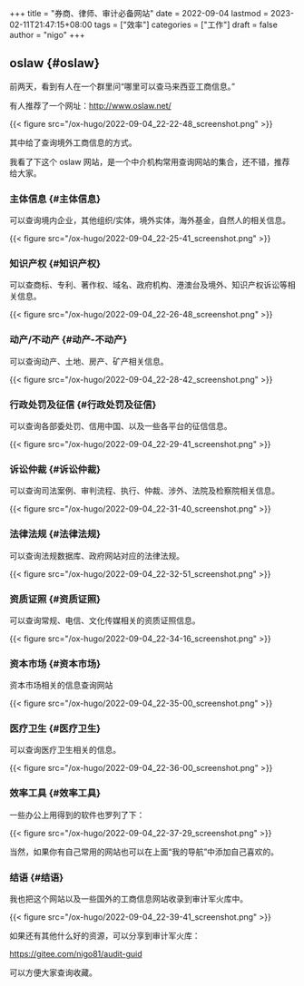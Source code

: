 +++
title = "券商、律师、审计必备网站"
date = 2022-09-04
lastmod = 2023-02-11T21:47:15+08:00
tags = ["效率"]
categories = ["工作"]
draft = false
author = "nigo"
+++

## oslaw {#oslaw}

前两天，看到有人在一个群里问“哪里可以查马来西亚工商信息。”

有人推荐了一个网址：<http://www.oslaw.net/>

{{< figure src="/ox-hugo/2022-09-04_22-22-48_screenshot.png" >}}

其中给了查询境外工商信息的方式。

我看了下这个 oslaw 网站，是一个中介机构常用查询网站的集合，还不错，推荐给大家。


### 主体信息 {#主体信息}

可以查询境内企业，其他组织/实体，境外实体，海外基金，自然人的相关信息。

{{< figure src="/ox-hugo/2022-09-04_22-25-41_screenshot.png" >}}


### 知识产权 {#知识产权}

可以查商标、专利、著作权、域名、政府机构、港澳台及境外、知识产权诉讼等相关信息。

{{< figure src="/ox-hugo/2022-09-04_22-26-48_screenshot.png" >}}


### 动产/不动产 {#动产-不动产}

可以查询动产、土地、房产、矿产相关信息。

{{< figure src="/ox-hugo/2022-09-04_22-28-42_screenshot.png" >}}


### 行政处罚及征信 {#行政处罚及征信}

可以查询各部委处罚、信用中国、以及一些各平台的征信信息。

{{< figure src="/ox-hugo/2022-09-04_22-29-41_screenshot.png" >}}


### 诉讼仲裁 {#诉讼仲裁}

可以查询司法案例、审判流程、执行、仲裁、涉外、法院及检察院相关信息。

{{< figure src="/ox-hugo/2022-09-04_22-31-40_screenshot.png" >}}


### 法律法规 {#法律法规}

可以查询法规数据库、政府网站对应的法律法规。

{{< figure src="/ox-hugo/2022-09-04_22-32-51_screenshot.png" >}}


### 资质证照 {#资质证照}

可以查询常规、电信、文化传媒相关的资质证照信息。

{{< figure src="/ox-hugo/2022-09-04_22-34-16_screenshot.png" >}}


### 资本市场 {#资本市场}

资本市场相关的信息查询网站

{{< figure src="/ox-hugo/2022-09-04_22-35-00_screenshot.png" >}}


### 医疗卫生 {#医疗卫生}

可以查询医疗卫生相关的信息。

{{< figure src="/ox-hugo/2022-09-04_22-36-00_screenshot.png" >}}


### 效率工具 {#效率工具}

一些办公上用得到的软件也罗列了下：

{{< figure src="/ox-hugo/2022-09-04_22-37-29_screenshot.png" >}}

当然，如果你有自己常用的网站也可以在上面“我的导航”中添加自己喜欢的。


### 结语 {#结语}

我也把这个网站以及一些国外的工商信息网站收录到审计军火库中。

{{< figure src="/ox-hugo/2022-09-04_22-39-41_screenshot.png" >}}

如果还有其他什么好的资源，可以分享到审计军火库：

<https://gitee.com/nigo81/audit-guid>

可以方便大家查询收藏。
